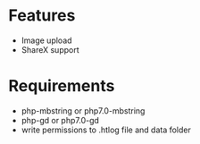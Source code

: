 # Features
* Image upload
* ShareX support

# Requirements
* php-mbstring or php7.0-mbstring
* php-gd or php7.0-gd
* write permissions to .htlog file and data folder

